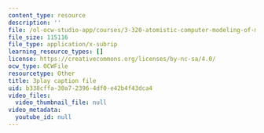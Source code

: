 ```yaml
---
content_type: resource
description: ''
file: /ol-ocw-studio-app/courses/3-320-atomistic-computer-modeling-of-materials-sma-5107-spring-2005/b338cffa30a723964df0e42b4f43dca4_3FumIu7Qito.srt
file_size: 115116
file_type: application/x-subrip
learning_resource_types: []
license: https://creativecommons.org/licenses/by-nc-sa/4.0/
ocw_type: OCWFile
resourcetype: Other
title: 3play caption file
uid: b338cffa-30a7-2396-4df0-e42b4f43dca4
video_files:
  video_thumbnail_file: null
video_metadata:
  youtube_id: null
---
```

